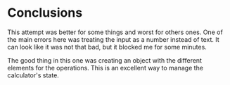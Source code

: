 # Conclusions

This attempt was better for some things and worst for others ones. One of the main errors here was treating the input as a number instead of text. It can look like it was not that bad, but it blocked me for some minutes.

The good thing in this one was creating an object with the different elements for the operations. This is an excellent way to manage the calculator's state.
